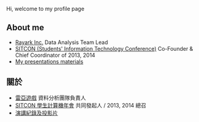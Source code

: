Hi, welcome to my profile page

## About me
- [Rayark Inc.](https://www.rayark.com/) Data Analysis Team Lead
- [SITCON (Students' Information Technology Conference)](https://sitcon.org/) Co-Founder & Chief Coordinator of 2013, 2014
- [My presentations materials](https://denny.one/talks/)

## 關於
- [雷亞遊戲](https://www.rayark.com/) 資料分析團隊負責人
- [SITCON 學生計算機年會](https://sitcon.org/) 共同發起人 / 2013, 2014 總召
- [演講紀錄及投影片](https://denny.one/talks/)

